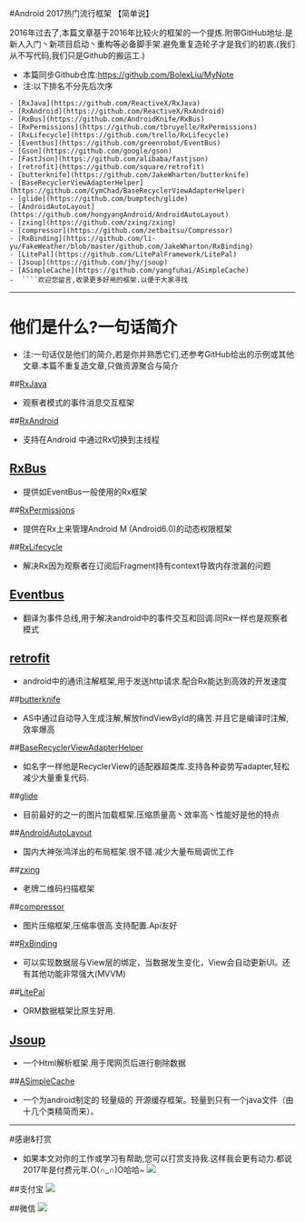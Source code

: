 #Android 2017热门流行框架 【简单说】

2016年过去了,本篇文章基于2016年比较火的框架的一个提炼.附带GitHub地址.是新人入门丶新项目启动丶重构等必备脚手架.避免重复造轮子才是我们的初衷.(我们从不写代码,我们只是Github的搬运工.)
 - 本篇同步Github仓库:https://github.com/BolexLiu/MyNote
 - 注:以下排名不分先后次序

 >
    - [RxJava](https://github.com/ReactiveX/RxJava)
    - [RxAndroid](https://github.com/ReactiveX/RxAndroid)
    - [RxBus](https://github.com/AndroidKnife/RxBus)
    - [RxPermissions](https://github.com/tbruyelle/RxPermissions)
    - [RxLifecycle](https://github.com/trello/RxLifecycle)
    - [Eventbus](https://github.com/greenrobot/EventBus)
    - [Gson](https://github.com/google/gson)
    - [FastJson](https://github.com/alibaba/fastjson)
    - [retrofit](https://github.com/square/retrofit)
    - [butterknife](https://github.com/JakeWharton/butterknife)
    - [BaseRecyclerViewAdapterHelper](https://github.com/CymChad/BaseRecyclerViewAdapterHelper)
    - [glide](https://github.com/bumptech/glide)
    - [AndroidAutoLayout](https://github.com/hongyangAndroid/AndroidAutoLayout)
    - [zxing](https://github.com/zxing/zxing)
    - [compressor](https://github.com/zetbaitsu/Compressor)
    - [RxBinding](https://github.com/li-yu/FakeWeather/blob/master/github.com/JakeWharton/RxBinding)
    - [LitePal](https://github.com/LitePalFramework/LitePal)
    - [Jsoup](https://github.com/jhy/jsoup)
    - [ASimpleCache](https://github.com/yangfuhai/ASimpleCache)
    -  ````欢迎您留言,收录更多好用的框架.以便于大家寻找
 ---
# 他们是什么?一句话简介
- 注:一句话仅是他们的简介,若是你并熟悉它们,还参考GitHub给出的示例或其他文章.本篇不重复造文章,只做资源聚合与简介

##[RxJava](https://github.com/ReactiveX/RxJava)
 - 观察者模式的事件消息交互框架

##[RxAndroid](https://github.com/ReactiveX/RxAndroid)
 - 支持在Android 中通过Rx切换到主线程

## [RxBus](https://github.com/AndroidKnife/RxBus)
 - 提供如EventBus一般使用的Rx框架

##[RxPermissions](https://github.com/tbruyelle/RxPermissions)
 - 提供在Rx上来管理Android M (Android6.0)的动态权限框架

##[RxLifecycle](https://github.com/trello/RxLifecycle)
 - 解决Rx因为观察者在订阅后Fragment持有context导致内存泄漏的问题

## [Eventbus](https://github.com/greenrobot/EventBus)
- 翻译为事件总线,用于解决android中的事件交互和回调.同Rx一样也是观察者模式

## [retrofit](https://github.com/square/retrofit)
- android中的通讯注解框架,用于发送http请求.配合Rx能达到高效的开发速度

##[butterknife](https://github.com/JakeWharton/butterknife)
 - AS中通过自动导入生成注解,解放findViewById的痛苦.并且它是编译时注解,效率爆高

##[BaseRecyclerViewAdapterHelper](https://github.com/CymChad/BaseRecyclerViewAdapterHelper)
 - 如名字一样他是RecyclerView的适配器超类库.支持各种姿势写adapter,轻松减少大量重复代码.

##[glide](https://github.com/bumptech/glide)
 - 目前最好的之一的图片加载框架.压缩质量高丶效率高丶性能好是他的特点

##[AndroidAutoLayout](https://github.com/hongyangAndroid/AndroidAutoLayout)
- 国内大神张鸿洋出的布局框架.很不错.减少大量布局调优工作

##[zxing](https://github.com/zxing/zxing)
- 老牌二维码扫描框架

##[compressor](https://github.com/zetbaitsu/Compressor)
- 图片压缩框架,压缩率很高.支持配置.Api友好

##[RxBinding](https://github.com/li-yu/FakeWeather/blob/master/github.com/JakeWharton/RxBinding)
- 可以实现数据层与View层的绑定，当数据发生变化，View会自动更新UI。还有其他功能非常强大(MVVM)

##[LitePal](https://github.com/LitePalFramework/LitePal)
- ORM数据框架比原生好用.

## [Jsoup](https://github.com/jhy/jsoup)
- 一个Html解析框架.用于爬网页后进行剔除数据

##[ASimpleCache](https://github.com/yangfuhai/ASimpleCache)
 - 一个为android制定的 轻量级的 开源缓存框架。轻量到只有一个java文件（由十几个类精简而来）。



---
#感谢&打赏
- 如果本文对你的工作或学习有帮助,您可以打赏支持我.这样我会更有动力.都说2017年是付费元年.O(∩_∩)O哈哈~
![](http://upload-images.jianshu.io/upload_images/1110736-c57defa4b04682f6.png?imageMogr2/auto-orient/strip%7CimageView2/2/w/1240)

##支付宝
![](http://upload-images.jianshu.io/upload_images/1110736-b0ea390490081c5b.png?imageMogr2/auto-orient/strip%7CimageView2/2/w/1240)



##微信
![](http://upload-images.jianshu.io/upload_images/1110736-a3a7f345e0cc17ad.png?imageMogr2/auto-orient/strip%7CimageView2/2/w/1240)